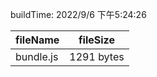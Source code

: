buildTime: 2022/9/6 下午5:24:26

| fileName  | fileSize  |
| --------- | --------- |
| bundle.js | 1291 bytes |
